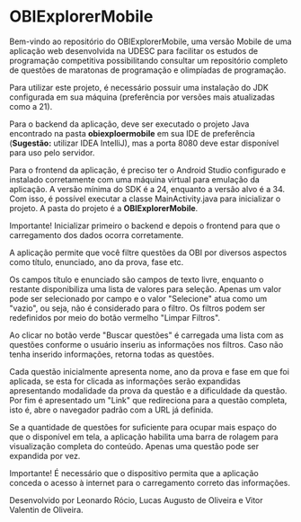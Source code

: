 # OBIExplorerMobile
Bem-vindo ao repositório do OBIExplorerMobile, uma versão Mobile de uma aplicação web desenvolvida na UDESC para facilitar os estudos de programação competitiva possibilitando consultar um repositório completo de questões de maratonas de programação e olimpíadas de programação.

Para utilizar este projeto, é necessário possuir uma instalação do JDK configurada em sua máquina (preferência por versões mais atualizadas como a 21).

Para o backend da aplicação, deve ser executado o projeto Java encontrado na pasta <b>obiexploermobile</b> em sua IDE de preferência (**Sugestão:** utilizar IDEA IntelliJ), mas a porta 8080 deve estar disponível para uso pelo servidor. 

Para o frontend da aplicação, é preciso ter o Android Studio configurado e instalado corretamente com uma máquina virtual para emulação da aplicação. A versão mínima do SDK é a 24, enquanto a versão alvo é a 34. Com isso, é possível executar a classe MainActivity.java para inicializar o projeto.
A pasta do projeto é a <b>OBIExplorerMobile</b>.

Importante! Inicializar primeiro o backend e depois o frontend para que o carregamento dos dados ocorra corretamente.

A aplicação permite que você filtre questões da OBI por diversos aspectos como título, enunciado, ano da prova, fase etc.

Os campos título e enunciado são campos de texto livre, enquanto o restante disponibiliza uma lista de valores para seleção. Apenas um valor pode ser selecionado por campo e o valor "Selecione" atua como um "vazio", ou seja, não é considerado para o filtro. Os filtros podem ser redefinidos por meio do botão vermelho "Limpar Filtros".

Ao clicar no botão verde "Buscar questões" é carregada uma lista com as questões conforme o usuário inseriu as informações nos filtros. Caso não tenha inserido informações, retorna todas as questões. 

Cada questão inicialmente apresenta nome, ano da prova e fase em que foi aplicada, se esta for clicada as informações serão expandidas apresentando modalidade da prova da questão e a dificuldade da questão. Por fim é apresentado um "Link" que redireciona para a questão completa, isto é, abre o navegador padrão com a URL já definida. 

Se a quantidade de questões for suficiente para ocupar mais espaço do que o disponível em tela, a aplicação habilita uma barra de rolagem para visualização completa do conteúdo.
Apenas uma questão pode ser expandida por vez.

Importante! É necessário que o dispositivo permita que a aplicação conceda o acesso à internet para o carregamento correto das informações.

Desenvolvido por Leonardo Rócio, Lucas Augusto de Oliveira e Vitor Valentin de Oliveira.
